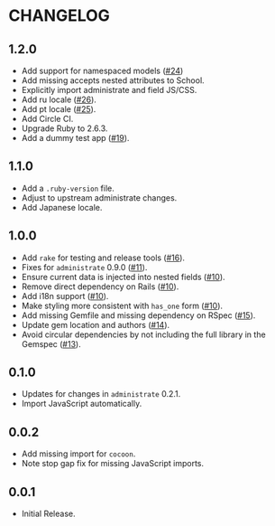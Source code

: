 # CHANGELOG

## 1.2.0

* Add support for namespaced models ([#24][])
* Add missing accepts nested attributes to School.
* Explicitly import administrate and field JS/CSS.
* Add ru locale ([#26][]).
* Add pt locale ([#25][]).
* Add Circle CI.
* Upgrade Ruby to 2.6.3.
* Add a dummy test app ([#19][]).

[#24]: https://github.com/nickcharlton/administrate-field-nested_has_many/pull/24
[#26]: https://github.com/nickcharlton/administrate-field-nested_has_many/pull/26
[#25]: https://github.com/nickcharlton/administrate-field-nested_has_many/pull/25
[#19]: https://github.com/nickcharlton/administrate-field-nested_has_many/pull/19

## 1.1.0

* Add a `.ruby-version` file.
* Adjust to upstream administrate changes.
* Add Japanese locale.

## 1.0.0

* Add `rake` for testing and release tools ([#16][]).
* Fixes for `administrate` 0.9.0 ([#11][]).
* Ensure current data is injected into nested fields ([#10][]).
* Remove direct dependency on Rails ([#10][]).
* Add i18n support ([#10][]).
* Make styling more consistent with `has_one` form ([#10][]).
* Add missing Gemfile and missing dependency on RSpec ([#15][]).
* Update gem location and authors ([#14][]).
* Avoid circular dependencies by not including the full library in the Gemspec
  ([#13][]).

[#16]: https://github.com/nickcharlton/administrate-field-nested_has_many/pull/16
[#15]: https://github.com/nickcharlton/administrate-field-nested_has_many/pull/15
[#14]: https://github.com/nickcharlton/administrate-field-nested_has_many/pull/14
[#13]: https://github.com/nickcharlton/administrate-field-nested_has_many/pull/13
[#11]: https://github.com/nickcharlton/administrate-field-nested_has_many/pull/11
[#10]: https://github.com/nickcharlton/administrate-field-nested_has_many/pull/10

## 0.1.0

* Updates for changes in `administrate` 0.2.1.
* Import JavaScript automatically.

## 0.0.2

* Add missing import for `cocoon`.
* Note stop gap fix for missing JavaScript imports.

## 0.0.1

* Initial Release.
